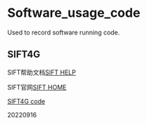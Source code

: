 # Software_usage_code

Used to record software running code. 

## SIFT4G

SIFT帮助文档[SIFT HELP](https://sift.bii.a-star.edu.sg/www/SIFT_help.html#substitution)

SIFT官网[SIFT HOME](https://sift.bii.a-star.edu.sg/index.html)

[SIFT4G code](https://sift.bii.a-star.edu.sg/sift4g/SIFT4G_codes.html)







20220916
